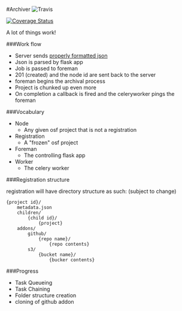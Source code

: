 #Archiver
![Travis](https://travis-ci.org/chrisseto/Archiver.svg?branch=develop)

[![Coverage Status](https://coveralls.io/repos/chrisseto/Archiver/badge.png?branch=develop)](https://coveralls.io/r/chrisseto/Archiver?branch=develop)

A lot of things work!

###Work flow

* Server sends [properly formatted json](formats/node.json)
* Json is parsed by flask app
* Job is passed to foreman
* 201 (created) and the node id are sent back to the server
* foreman begins the archival process
* Project is chunked up even more
* On completion a callback is fired and the celeryworker pings the foreman

###Vocabulary

* Node
    - Any given osf project that is not a registration
* Registration
    - A "frozen" osf project
* Foreman
    - The controlling flask app
* Worker
    - The celery worker


###Registration structure

registration will have directory structure as such:
(subject to change)

```
{project id}/
    metadata.json
    children/
        {child id}/
            {project}
    addons/
        github/
            {repo name}/
                {repo contents}
        s3/
            {bucket name}/
                {bucker contents}
```


###Progress

* Task Queueing
* Task Chaining
* Folder structure creation
* cloning of github addon
